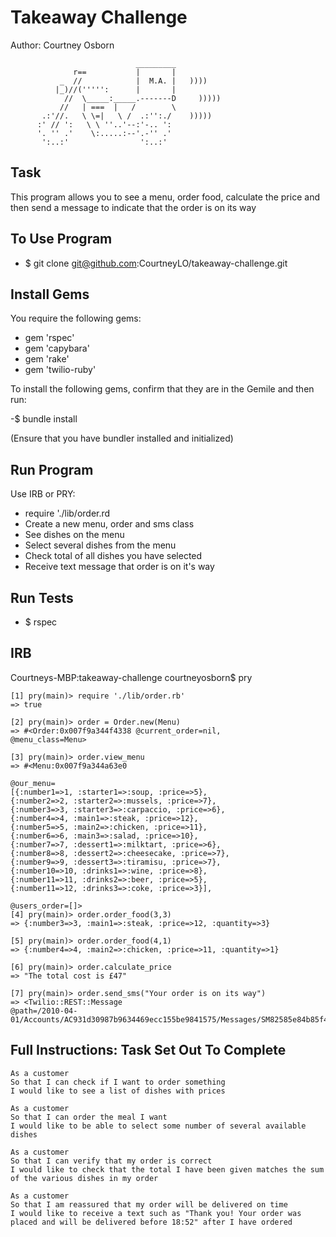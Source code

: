 Takeaway Challenge
==================
Author: Courtney Osborn
```
                            _________
              r==           |       |
           _  //            |  M.A. |   ))))
          |_)//(''''':      |       |
            //  \_____:_____.-------D     )))))
           //   | ===  |   /        \
       .:'//.   \ \=|   \ /  .:'':./    )))))
      :' // ':   \ \ ''..'--:'-.. ':
      '. '' .'    \:.....:--'.-'' .'
       ':..:'                ':..:'

 ```

Task
-------

This program allows you to see a menu, order food, calculate the price and then send a message to indicate that the order is on its way  

To Use Program
--------------
- $ git clone git@github.com:CourtneyLO/takeaway-challenge.git

Install Gems
------------
You require the following gems:

- gem 'rspec'
- gem 'capybara'
- gem 'rake'
- gem 'twilio-ruby'

To install the following gems, confirm that they are in the Gemile and then run:

-$ bundle install

(Ensure that you have bundler installed and initialized)

Run Program
-----------

Use IRB or PRY:

- require './lib/order.rd
- Create a new menu, order and sms class
- See dishes on the menu
- Select several dishes from the menu
- Check total of all dishes you have selected
- Receive text message that order is on it's way

Run Tests
---------

- $ rspec


IRB
-----
Courtneys-MBP:takeaway-challenge courtneyosborn$ pry

```
[1] pry(main)> require './lib/order.rb'
=> true
```
```
[2] pry(main)> order = Order.new(Menu)
=> #<Order:0x007f9a344f4338 @current_order=nil,
@menu_class=Menu>
```
```
[3] pry(main)> order.view_menu
=> #<Menu:0x007f9a344a63e0

@our_menu=
[{:number1=>1, :starter1=>:soup, :price=>5},
{:number2=>2, :starter2=>:mussels, :price=>7},
{:number3=>3, :starter3=>:carpaccio, :price=>6},
{:number4=>4, :main1=>:steak, :price=>12},
{:number5=>5, :main2=>:chicken, :price=>11},
{:number6=>6, :main3=>:salad, :price=>10},
{:number7=>7, :dessert1=>:milktart, :price=>6},
{:number8=>8, :dessert2=>:cheesecake, :price=>7},
{:number9=>9, :dessert3=>:tiramisu, :price=>7},
{:number10=>10, :drinks1=>:wine, :price=>8},
{:number11=>11, :drinks2=>:beer, :price=>5},
{:number11=>12, :drinks3=>:coke, :price=>3}],
```
```
@users_order=[]>
[4] pry(main)> order.order_food(3,3)
=> {:number3=>3, :main1=>:steak, :price=>12, :quantity=>3}
```
```
[5] pry(main)> order.order_food(4,1)
=> {:number4=>4, :main2=>:chicken, :price=>11, :quantity=>1}
```
```
[6] pry(main)> order.calculate_price
=> "The total cost is £47"
```
```
[7] pry(main)> order.send_sms("Your order is on its way")
=> <Twilio::REST::Message
@path=/2010-04-01/Accounts/AC931d30987b9634469ecc155be9841575/Messages/SM82585e84b85f46ccb859da922a15ddf9>
```

Full Instructions: Task Set Out To Complete
-------------------------------------------

```
As a customer
So that I can check if I want to order something
I would like to see a list of dishes with prices

As a customer
So that I can order the meal I want
I would like to be able to select some number of several available dishes

As a customer
So that I can verify that my order is correct
I would like to check that the total I have been given matches the sum of the various dishes in my order

As a customer
So that I am reassured that my order will be delivered on time
I would like to receive a text such as "Thank you! Your order was placed and will be delivered before 18:52" after I have ordered
```
